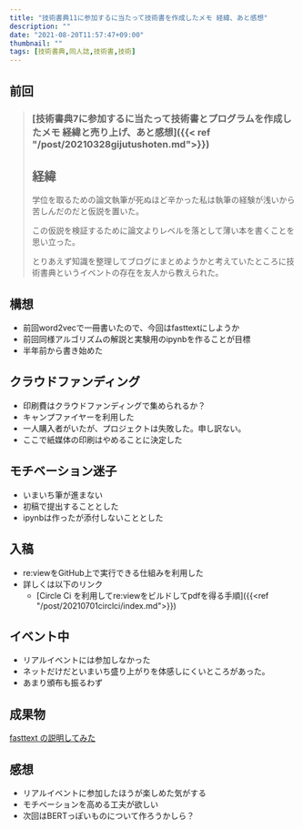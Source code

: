 ```yaml
---
title: "技術書典11に参加するに当たって技術書を作成したメモ 経緯、あと感想"
description: ""
date: "2021-08-20T11:57:47+09:00"
thumbnail: ""
tags: [技術書典,同人誌,技術書,技術]
---
```

## 前回
>### [技術書典7に参加するに当たって技術書とプログラムを作成したメモ 経緯と売り上げ、あと感想]({{< ref "/post/20210328gijutushoten.md">}})
>## 経緯
>学位を取るための論文執筆が死ぬほど辛かった私は執筆の経験が浅いから苦しんだのだと仮説を置いた。
>
>この仮説を検証するために論文よりレベルを落として薄い本を書くことを思い立った。
>
>とりあえず知識を整理してブログにまとめようかと考えていたところに技術書典というイベントの存在を友人から教えられた。
## 構想
- 前回word2vecで一冊書いたので、今回はfasttextにしようか
- 前回同様アルゴリズムの解説と実験用のipynbを作ることが目標
- 半年前から書き始めた

## クラウドファンディング
- 印刷費はクラウドファンディングで集められるか？
- キャンプファイヤーを利用した
- 一人購入者がいたが、プロジェクトは失敗した。申し訳ない。
- ここで紙媒体の印刷はやめることに決定した

## モチベーション迷子
- いまいち筆が進まない
- 初稿で提出することとした
- ipynbは作ったが添付しないこととした

## 入稿
- re:viewをGitHub上で実行できる仕組みを利用した
- 詳しくは以下のリンク
  - [Circle Ci を利用してre:viewをビルドしてpdfを得る手順]({{<ref "/post/20210701circlci/index.md">}})

## イベント中
- リアルイベントには参加しなかった
- ネットだけだといまいち盛り上がりを体感しにくいところがあった。
- あまり頒布も振るわず

## 成果物
[fasttext の説明してみた](https://subcul-science.booth.pm/items/3152477)

## 感想
- リアルイベントに参加したほうが楽しめた気がする
- モチベーションを高める工夫が欲しい
- 次回はBERTっぽいものについて作ろうかしら？